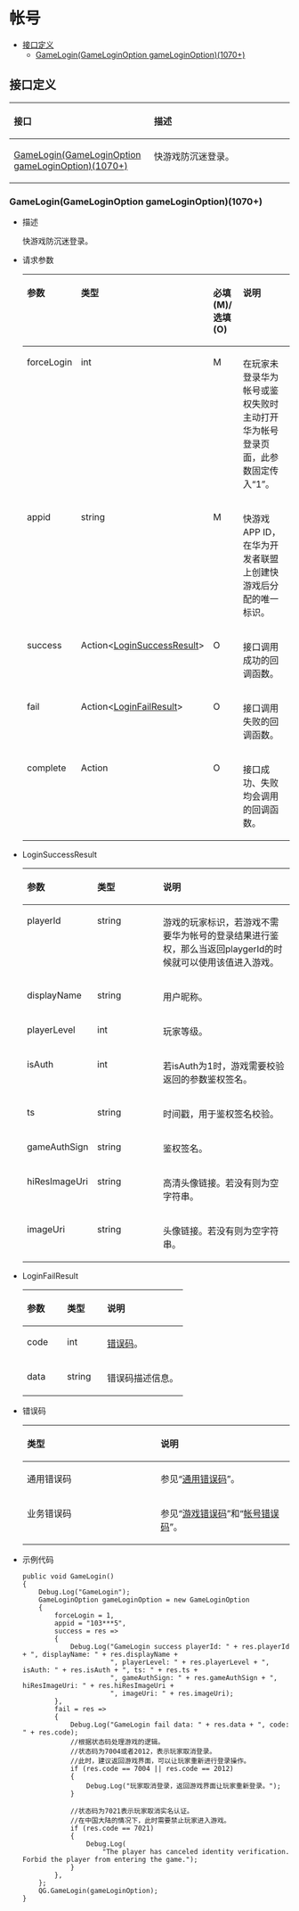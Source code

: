 # 帐号<a name="ZH-CN_TOPIC_0000001646407724"></a>

-   [接口定义](#section151401344104518)
    -   [GameLogin\(GameLoginOption gameLoginOption\)\(1070+\)](#section188811956609)


## 接口定义<a name="section151401344104518"></a>

<a name="table46651241195814"></a>
<table><thead align="left"><tr id="row106661541205818"><th class="cellrowborder" valign="top" width="50%" id="mcps1.1.3.1.1"><p id="p96661941195810"><a name="p96661941195810"></a><a name="p96661941195810"></a>接口</p>
</th>
<th class="cellrowborder" valign="top" width="50%" id="mcps1.1.3.1.2"><p id="p146661641195815"><a name="p146661641195815"></a><a name="p146661641195815"></a>描述</p>
</th>
</tr>
</thead>
<tbody><tr id="row10666741105812"><td class="cellrowborder" valign="top" width="50%" headers="mcps1.1.3.1.1 "><p id="p14493345175811"><a name="p14493345175811"></a><a name="p14493345175811"></a><a href="#section188811956609">GameLogin(GameLoginOption gameLoginOption)(1070+)</a></p>
</td>
<td class="cellrowborder" valign="top" width="50%" headers="mcps1.1.3.1.2 "><p id="p18493194514586"><a name="p18493194514586"></a><a name="p18493194514586"></a>快游戏防沉迷登录。</p>
</td>
</tr>
</tbody>
</table>

### GameLogin\(GameLoginOption gameLoginOption\)\(1070+\)<a name="section188811956609"></a>

-   描述

    快游戏防沉迷登录。

-   请求参数

    <a name="table14547721105"></a>
    <table><thead align="left"><tr id="row0548122114013"><th class="cellrowborder" valign="top" width="20%" id="mcps1.1.5.1.1"><p id="p175489211005"><a name="p175489211005"></a><a name="p175489211005"></a>参数</p>
    </th>
    <th class="cellrowborder" valign="top" width="25%" id="mcps1.1.5.1.2"><p id="p25481921300"><a name="p25481921300"></a><a name="p25481921300"></a>类型</p>
    </th>
    <th class="cellrowborder" valign="top" width="15%" id="mcps1.1.5.1.3"><p id="p145481821904"><a name="p145481821904"></a><a name="p145481821904"></a>必填(M)/选填(O)</p>
    </th>
    <th class="cellrowborder" valign="top" width="40%" id="mcps1.1.5.1.4"><p id="p11548192113020"><a name="p11548192113020"></a><a name="p11548192113020"></a>说明</p>
    </th>
    </tr>
    </thead>
    <tbody><tr id="row1654816210013"><td class="cellrowborder" valign="top" width="20%" headers="mcps1.1.5.1.1 "><p id="p8956222449"><a name="p8956222449"></a><a name="p8956222449"></a>forceLogin</p>
    </td>
    <td class="cellrowborder" valign="top" width="25%" headers="mcps1.1.5.1.2 "><p id="p159561622545"><a name="p159561622545"></a><a name="p159561622545"></a>int</p>
    </td>
    <td class="cellrowborder" valign="top" width="15%" headers="mcps1.1.5.1.3 "><p id="p79558221247"><a name="p79558221247"></a><a name="p79558221247"></a>M</p>
    </td>
    <td class="cellrowborder" valign="top" width="40%" headers="mcps1.1.5.1.4 "><p id="p165588357412"><a name="p165588357412"></a><a name="p165588357412"></a>在玩家未登录华为帐号或鉴权失败时主动打开华为帐号登录页面，此参数固定传入“1”。</p>
    </td>
    </tr>
    <tr id="row1354932119019"><td class="cellrowborder" valign="top" width="20%" headers="mcps1.1.5.1.1 "><p id="p18953172212419"><a name="p18953172212419"></a><a name="p18953172212419"></a>appid</p>
    </td>
    <td class="cellrowborder" valign="top" width="25%" headers="mcps1.1.5.1.2 "><p id="p19521221443"><a name="p19521221443"></a><a name="p19521221443"></a>string</p>
    </td>
    <td class="cellrowborder" valign="top" width="15%" headers="mcps1.1.5.1.3 "><p id="p1952822748"><a name="p1952822748"></a><a name="p1952822748"></a>M</p>
    </td>
    <td class="cellrowborder" valign="top" width="40%" headers="mcps1.1.5.1.4 "><p id="p89512229417"><a name="p89512229417"></a><a name="p89512229417"></a>快游戏APP ID，在华为开发者联盟上创建快游戏后分配的唯一标识。</p>
    </td>
    </tr>
    <tr id="row254915212006"><td class="cellrowborder" valign="top" width="20%" headers="mcps1.1.5.1.1 "><p id="p1950142211413"><a name="p1950142211413"></a><a name="p1950142211413"></a>success</p>
    </td>
    <td class="cellrowborder" valign="top" width="25%" headers="mcps1.1.5.1.2 "><p id="p49501221842"><a name="p49501221842"></a><a name="p49501221842"></a>Action&lt;<a href="C-SDK-API参考.md#li775075785920">LoginSuccessResult</a>&gt;</p>
    </td>
    <td class="cellrowborder" valign="top" width="15%" headers="mcps1.1.5.1.3 "><p id="p35451314555"><a name="p35451314555"></a><a name="p35451314555"></a>O</p>
    </td>
    <td class="cellrowborder" valign="top" width="40%" headers="mcps1.1.5.1.4 "><p id="p109491225414"><a name="p109491225414"></a><a name="p109491225414"></a>接口调用成功的回调函数。</p>
    </td>
    </tr>
    <tr id="row754912211504"><td class="cellrowborder" valign="top" width="20%" headers="mcps1.1.5.1.1 "><p id="p119481022445"><a name="p119481022445"></a><a name="p119481022445"></a>fail</p>
    </td>
    <td class="cellrowborder" valign="top" width="25%" headers="mcps1.1.5.1.2 "><p id="p149486221847"><a name="p149486221847"></a><a name="p149486221847"></a>Action&lt;<a href="C-SDK-API参考.md#li3925836248">LoginFailResult</a>&gt;</p>
    </td>
    <td class="cellrowborder" valign="top" width="15%" headers="mcps1.1.5.1.3 "><p id="p155452316555"><a name="p155452316555"></a><a name="p155452316555"></a>O</p>
    </td>
    <td class="cellrowborder" valign="top" width="40%" headers="mcps1.1.5.1.4 "><p id="p1194652217418"><a name="p1194652217418"></a><a name="p1194652217418"></a>接口调用失败的回调函数。</p>
    </td>
    </tr>
    <tr id="row8550321403"><td class="cellrowborder" valign="top" width="20%" headers="mcps1.1.5.1.1 "><p id="p1594620225412"><a name="p1594620225412"></a><a name="p1594620225412"></a>complete</p>
    </td>
    <td class="cellrowborder" valign="top" width="25%" headers="mcps1.1.5.1.2 "><p id="p394510221441"><a name="p394510221441"></a><a name="p394510221441"></a>Action</p>
    </td>
    <td class="cellrowborder" valign="top" width="15%" headers="mcps1.1.5.1.3 "><p id="p1952315313552"><a name="p1952315313552"></a><a name="p1952315313552"></a>O</p>
    </td>
    <td class="cellrowborder" valign="top" width="40%" headers="mcps1.1.5.1.4 "><p id="p49222221445"><a name="p49222221445"></a><a name="p49222221445"></a>接口成功、失败均会调用的回调函数。</p>
    </td>
    </tr>
    </tbody>
    </table>

-   LoginSuccessResult

    <a name="table6702115111211"></a>
    <table><thead align="left"><tr id="row11703125115212"><th class="cellrowborder" valign="top" width="25%" id="mcps1.1.4.1.1"><p id="p32768371310"><a name="p32768371310"></a><a name="p32768371310"></a>参数</p>
    </th>
    <th class="cellrowborder" valign="top" width="25%" id="mcps1.1.4.1.2"><p id="p72760371338"><a name="p72760371338"></a><a name="p72760371338"></a>类型</p>
    </th>
    <th class="cellrowborder" valign="top" width="50%" id="mcps1.1.4.1.3"><p id="p16277837035"><a name="p16277837035"></a><a name="p16277837035"></a>说明</p>
    </th>
    </tr>
    </thead>
    <tbody><tr id="row57037517211"><td class="cellrowborder" valign="top" width="25%" headers="mcps1.1.4.1.1 "><p id="p0703251425"><a name="p0703251425"></a><a name="p0703251425"></a>playerId</p>
    </td>
    <td class="cellrowborder" valign="top" width="25%" headers="mcps1.1.4.1.2 "><p id="p12703751924"><a name="p12703751924"></a><a name="p12703751924"></a>string</p>
    </td>
    <td class="cellrowborder" valign="top" width="50%" headers="mcps1.1.4.1.3 "><p id="p9703195119219"><a name="p9703195119219"></a><a name="p9703195119219"></a>游戏的玩家标识，若游戏不需要华为帐号的登录结果进行鉴权，那么当返回playgerId的时候就可以使用该值进入游戏。</p>
    </td>
    </tr>
    <tr id="row8703551728"><td class="cellrowborder" valign="top" width="25%" headers="mcps1.1.4.1.1 "><p id="p197033517213"><a name="p197033517213"></a><a name="p197033517213"></a>displayName</p>
    </td>
    <td class="cellrowborder" valign="top" width="25%" headers="mcps1.1.4.1.2 "><p id="p10393932017"><a name="p10393932017"></a><a name="p10393932017"></a>string</p>
    </td>
    <td class="cellrowborder" valign="top" width="50%" headers="mcps1.1.4.1.3 "><p id="p16704165114217"><a name="p16704165114217"></a><a name="p16704165114217"></a>用户昵称。</p>
    </td>
    </tr>
    <tr id="row770435113216"><td class="cellrowborder" valign="top" width="25%" headers="mcps1.1.4.1.1 "><p id="p1170420511426"><a name="p1170420511426"></a><a name="p1170420511426"></a>playerLevel</p>
    </td>
    <td class="cellrowborder" valign="top" width="25%" headers="mcps1.1.4.1.2 "><p id="p47049511728"><a name="p47049511728"></a><a name="p47049511728"></a>int</p>
    </td>
    <td class="cellrowborder" valign="top" width="50%" headers="mcps1.1.4.1.3 "><p id="p137048511429"><a name="p137048511429"></a><a name="p137048511429"></a>玩家等级。</p>
    </td>
    </tr>
    <tr id="row167045518210"><td class="cellrowborder" valign="top" width="25%" headers="mcps1.1.4.1.1 "><p id="p1070413511823"><a name="p1070413511823"></a><a name="p1070413511823"></a>isAuth</p>
    </td>
    <td class="cellrowborder" valign="top" width="25%" headers="mcps1.1.4.1.2 "><p id="p9704251622"><a name="p9704251622"></a><a name="p9704251622"></a>int</p>
    </td>
    <td class="cellrowborder" valign="top" width="50%" headers="mcps1.1.4.1.3 "><p id="p117041551425"><a name="p117041551425"></a><a name="p117041551425"></a>若isAuth为1时，游戏需要校验返回的参数鉴权签名。</p>
    </td>
    </tr>
    <tr id="row13704651124"><td class="cellrowborder" valign="top" width="25%" headers="mcps1.1.4.1.1 "><p id="p1670419511323"><a name="p1670419511323"></a><a name="p1670419511323"></a>ts</p>
    </td>
    <td class="cellrowborder" valign="top" width="25%" headers="mcps1.1.4.1.2 "><p id="p127041151829"><a name="p127041151829"></a><a name="p127041151829"></a>string</p>
    </td>
    <td class="cellrowborder" valign="top" width="50%" headers="mcps1.1.4.1.3 "><p id="p1370410512212"><a name="p1370410512212"></a><a name="p1370410512212"></a>时间戳，用于鉴权签名校验。</p>
    </td>
    </tr>
    <tr id="row147044515212"><td class="cellrowborder" valign="top" width="25%" headers="mcps1.1.4.1.1 "><p id="p13704175110219"><a name="p13704175110219"></a><a name="p13704175110219"></a>gameAuthSign</p>
    </td>
    <td class="cellrowborder" valign="top" width="25%" headers="mcps1.1.4.1.2 "><p id="p19704151128"><a name="p19704151128"></a><a name="p19704151128"></a>string</p>
    </td>
    <td class="cellrowborder" valign="top" width="50%" headers="mcps1.1.4.1.3 "><p id="p17704751525"><a name="p17704751525"></a><a name="p17704751525"></a>鉴权签名。</p>
    </td>
    </tr>
    <tr id="row9704195120216"><td class="cellrowborder" valign="top" width="25%" headers="mcps1.1.4.1.1 "><p id="p1079522615510"><a name="p1079522615510"></a><a name="p1079522615510"></a>hiResImageUri</p>
    </td>
    <td class="cellrowborder" valign="top" width="25%" headers="mcps1.1.4.1.2 "><p id="p1370417511024"><a name="p1370417511024"></a><a name="p1370417511024"></a>string</p>
    </td>
    <td class="cellrowborder" valign="top" width="50%" headers="mcps1.1.4.1.3 "><p id="p57051451220"><a name="p57051451220"></a><a name="p57051451220"></a>高清头像链接。若没有则为空字符串。</p>
    </td>
    </tr>
    <tr id="row1080363516519"><td class="cellrowborder" valign="top" width="25%" headers="mcps1.1.4.1.1 "><p id="p280363514516"><a name="p280363514516"></a><a name="p280363514516"></a>imageUri</p>
    </td>
    <td class="cellrowborder" valign="top" width="25%" headers="mcps1.1.4.1.2 "><p id="p1080323518511"><a name="p1080323518511"></a><a name="p1080323518511"></a>string</p>
    </td>
    <td class="cellrowborder" valign="top" width="50%" headers="mcps1.1.4.1.3 "><p id="p1580318352516"><a name="p1580318352516"></a><a name="p1580318352516"></a>头像链接。若没有则为空字符串。</p>
    </td>
    </tr>
    </tbody>
    </table>

-   LoginFailResult

    <a name="table15925153612410"></a>
    <table><thead align="left"><tr id="row49269361146"><th class="cellrowborder" valign="top" width="25%" id="mcps1.1.4.1.1"><p id="p6926203616418"><a name="p6926203616418"></a><a name="p6926203616418"></a>参数</p>
    </th>
    <th class="cellrowborder" valign="top" width="25%" id="mcps1.1.4.1.2"><p id="p9926163615415"><a name="p9926163615415"></a><a name="p9926163615415"></a>类型</p>
    </th>
    <th class="cellrowborder" valign="top" width="50%" id="mcps1.1.4.1.3"><p id="p199267362417"><a name="p199267362417"></a><a name="p199267362417"></a>说明</p>
    </th>
    </tr>
    </thead>
    <tbody><tr id="row792610361444"><td class="cellrowborder" valign="top" width="25%" headers="mcps1.1.4.1.1 "><p id="p1192663616413"><a name="p1192663616413"></a><a name="p1192663616413"></a>code</p>
    </td>
    <td class="cellrowborder" valign="top" width="25%" headers="mcps1.1.4.1.2 "><p id="p5926173610410"><a name="p5926173610410"></a><a name="p5926173610410"></a>int</p>
    </td>
    <td class="cellrowborder" valign="top" width="50%" headers="mcps1.1.4.1.3 "><p id="p738594517361"><a name="p738594517361"></a><a name="p738594517361"></a><a href="C-SDK-API参考.md#li168459561140">错误码</a>。</p>
    </td>
    </tr>
    <tr id="row189262361146"><td class="cellrowborder" valign="top" width="25%" headers="mcps1.1.4.1.1 "><p id="p392617368410"><a name="p392617368410"></a><a name="p392617368410"></a>data</p>
    </td>
    <td class="cellrowborder" valign="top" width="25%" headers="mcps1.1.4.1.2 "><p id="p792617369413"><a name="p792617369413"></a><a name="p792617369413"></a>string</p>
    </td>
    <td class="cellrowborder" valign="top" width="50%" headers="mcps1.1.4.1.3 "><p id="p638517453361"><a name="p638517453361"></a><a name="p638517453361"></a>错误码描述信息。</p>
    </td>
    </tr>
    </tbody>
    </table>

-   错误码

    <a name="table12151107550"></a>
    <table><thead align="left"><tr id="row121522076515"><th class="cellrowborder" valign="top" width="50%" id="mcps1.1.3.1.1"><p id="p171521710510"><a name="p171521710510"></a><a name="p171521710510"></a>类型</p>
    </th>
    <th class="cellrowborder" valign="top" width="50%" id="mcps1.1.3.1.2"><p id="p715212718511"><a name="p715212718511"></a><a name="p715212718511"></a>说明</p>
    </th>
    </tr>
    </thead>
    <tbody><tr id="row5152187852"><td class="cellrowborder" valign="top" width="50%" headers="mcps1.1.3.1.1 "><p id="p43881331154"><a name="p43881331154"></a><a name="p43881331154"></a>通用错误码</p>
    </td>
    <td class="cellrowborder" valign="top" width="50%" headers="mcps1.1.3.1.2 "><p id="p113891331857"><a name="p113891331857"></a><a name="p113891331857"></a>参见“<a href="https://developer.huawei.com/consumer/cn/doc/development/HMS-References/hms-error-code" target="_blank" rel="noopener noreferrer">通用错误码</a>”。</p>
    </td>
    </tr>
    <tr id="row1217202915384"><td class="cellrowborder" valign="top" width="50%" headers="mcps1.1.3.1.1 "><p id="p1238919317512"><a name="p1238919317512"></a><a name="p1238919317512"></a>业务错误码</p>
    </td>
    <td class="cellrowborder" valign="top" width="50%" headers="mcps1.1.3.1.2 "><p id="p13895311453"><a name="p13895311453"></a><a name="p13895311453"></a>参见“<a href="https://developer.huawei.com/consumer/cn/doc/development/HMS-References/game-return-code-v4" target="_blank" rel="noopener noreferrer">游戏错误码</a>”和“<a href="https://developer.huawei.com/consumer/cn/doc/development/HMS-References/account-error-code" target="_blank" rel="noopener noreferrer">帐号错误码</a>”。</p>
    </td>
    </tr>
    </tbody>
    </table>

-   示例代码

    ```
    public void GameLogin()
    {
        Debug.Log("GameLogin");
        GameLoginOption gameLoginOption = new GameLoginOption
        {
            forceLogin = 1,
            appid = "103***5",
            success = res =>
            {
                Debug.Log("GameLogin success playerId: " + res.playerId + ", displayName: " + res.displayName +
                          ", playerLevel: " + res.playerLevel + ", isAuth: " + res.isAuth + ", ts: " + res.ts +
                          ", gameAuthSign: " + res.gameAuthSign + ", hiResImageUri: " + res.hiResImageUri +
                          ", imageUri: " + res.imageUri);
            },
            fail = res =>
            {
                Debug.Log("GameLogin fail data: " + res.data + ", code: " + res.code);
                //根据状态码处理游戏的逻辑。
                //状态码为7004或者2012，表示玩家取消登录。
                //此时，建议返回游戏界面，可以让玩家重新进行登录操作。
                if (res.code == 7004 || res.code == 2012)
                {
                    Debug.Log("玩家取消登录，返回游戏界面让玩家重新登录。");
                }
    
                //状态码为7021表示玩家取消实名认证。
                //在中国大陆的情况下，此时需要禁止玩家进入游戏。
                if (res.code == 7021)
                {
                    Debug.Log(
                        "The player has canceled identity verification. Forbid the player from entering the game.");
                }
            },
        };
        QG.GameLogin(gameLoginOption);
    }
    ```


